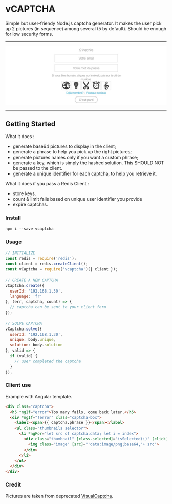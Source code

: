 # vCAPTCHA

Simple but user-friendy Node.js captcha generator. It makes the user pick up 2 pictures (in sequence) among several (5 by default). Should be enough for low security forms.

------------------

![vCAPTCHA preview](https://github.com/atmys/vcaptcha/raw/master/preview.jpg)

------------------


## Getting Started

What it does :
- generate base64 pictures to display in the client;
- generate a phrase to help you pick up the right pictures;
- generate pictures names only if you want a custom phrase;
- generate a key, which is simply the hashed solution. This SHOULD NOT be passed to the client.
- generate a unique identifier for each captcha, to help you retrieve it.

What it does if you pass a Redis Client :
- store keys.
- count & limit fails based on unique user identifier you provide
- expire captchas.

### Install

```
npm i --save vcaptcha
```

### Usage

```js
// INITIALIZE
const redis = require('redis');
const client = redis.createClient();
const vCaptcha = require('vcaptcha')({ client });

// CREATE A NEW CAPTCHA
vCaptcha.create({
  userId: '192.168.1.30',
  language: 'fr'
}, (err, captcha, count) => {
  // captcha can be sent to your client form
});

// SOLVE CAPTCHA
vCaptcha.solve({
  userId: '192.168.1.30',
  unique: body.unique,
  solution: body.solution
}, valid => {
  if (valid) {
    // user completed the captcha
  }
});
```

### Client use

Example with Angular template.

```html
<div class="captcha">
  <h5 *ngIf="error">Too many fails, come back later.</h5>
  <div *ngIf="!error" class="captcha-box">
    <label><span>{{ captcha.phrase }}</span></label>
    <ul class="thumbnails selector">
      <li *ngFor="let src of captcha.data; let i = index">
        <div class="thumbnail" [class.selected]="isSelected(i)" (click)="toggleSelect(i)">
          <img class="image" [src]="'data:image/png;base64,'+ src">
        </div>
      </li>
    </ul>
  </div>
</div>
```

### Credit

Pictures are taken from deprecated [VisualCaptcha](https://github.com/desirepath41/visualCaptcha).
